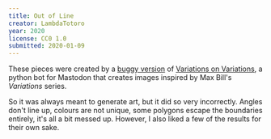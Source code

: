 ```yaml
---
title: Out of Line
creator: LambdaTotoro
year: 2020
license: CC0 1.0
submitted: 2020-01-09
---
```


These pieces were created by a [buggy version](https://github.com/lambdaTotoro/ArtBots/blob/75df4993b08d8d2f2031d869ae994137b5e68bc2/Week%201%20-%20Variations%20on%20Variations/variations.py) of [Variations on Variations](https://botsin.space/@variations_on_variations), a python bot for Mastodon that creates images inspired by Max Bill's *Variations* series.

So it was always meant to generate art, but it did so very incorrectly. Angles don't line up, colours are not unique, some polygons escape the boundaries entirely, it's all a bit messed up. However, I also liked a few of the results for their own sake.
